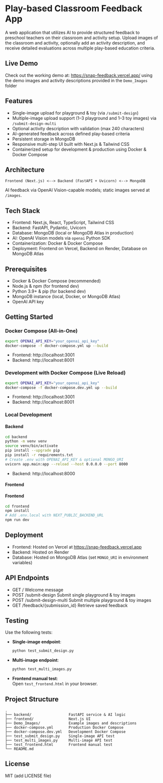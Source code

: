 # Play-based Classroom Feedback App

A web application that utilizes AI to provide structured feedback to preschool teachers on their classroom and activity setup. Upload images of the classroom and activity, optionally add an activity description, and receive detailed evaluations across multiple play-based education criteria.
  
## Live Demo
  
Check out the working demo at: https://snap-feedback.vercel.app/ using the demo images and activity descriptions provided in the `Demo_Images` folder

## Features
- Single-image upload for playground & toy (via `/submit-design`)
- Multiple-image upload support (1–3 playground and 1–3 toy images) via `/submit-design-multi`
- Optional activity description with validation (max 240 characters)
- AI-generated feedback across defined play-based criteria
- Persistent storage in MongoDB
- Responsive multi-step UI built with Next.js & Tailwind CSS
- Containerized setup for development & production using Docker & Docker Compose
## Architecture
```text
Frontend (Next.js) <--> Backend (FastAPI + Uvicorn) <--> MongoDB
```
AI feedback via OpenAI Vision-capable models; static images served at `/images`.
## Tech Stack
- Frontend: Next.js, React, TypeScript, Tailwind CSS
- Backend: FastAPI, Pydantic, Uvicorn
- Database: MongoDB (local or MongoDB Atlas in production)
- AI: OpenAI Vision models via `openai` Python SDK
- Containerization: Docker & Docker Compose
- Deployment: Frontend on Vercel, Backend on Render, Database on MongoDB Atlas
## Prerequisites
- Docker & Docker Compose (recommended)
- Node.js & npm (for frontend dev)
- Python 3.9+ & pip (for backend dev)
- MongoDB instance (local, Docker, or MongoDB Atlas)
- OpenAI API key
## Getting Started
### Docker Compose (All-in-One)
```bash
export OPENAI_API_KEY="your_openai_api_key"
docker-compose -f docker-compose.yml up --build
```
- Frontend: http://localhost:3001
- Backend:  http://localhost:8001
  
### Development with Docker Compose (Live Reload)
```bash
export OPENAI_API_KEY="your_openai_api_key"
docker-compose -f docker-compose.dev.yml up --build
```
- Frontend: http://localhost:3001
- Backend:  http://localhost:8001
### Local Development
#### Backend
```bash
cd backend
python -m venv venv
source venv/bin/activate
pip install --upgrade pip
pip install -r requirements.txt
# Create .env with OPENAI_API_KEY & optional MONGO_URI
uvicorn app.main:app --reload --host 0.0.0.0 --port 8000
```
- Backend: http://localhost:8000
#### Frontend
#### Frontend
```bash
cd frontend
npm install
# Add .env.local with NEXT_PUBLIC_BACKEND_URL
npm run dev
```

## Deployment

- Frontend: Hosted on Vercel at https://snap-feedback.vercel.app
- Backend: Hosted on Render
- Database: Hosted on MongoDB Atlas (set `MONGO_URI` in environment variables)

## API Endpoints
- GET  /                      Welcome message
- POST /submit-design         Submit single playground & toy images
- POST /submit-design-multi   Submit multiple playground & toy images
- GET  /feedback/{submission_id} Retrieve saved feedback
## Testing
Use the following tests:
- **Single-image endpoint**:  
  ```bash
  python test_submit_design.py
  ```
- **Multi-image endpoint**:  
  ```bash
  python test_multi_images.py
  ```
- **Frontend manual test**:  
  Open `test_frontend.html` in your browser.
## Project Structure
```
.
├── backend/                 FastAPI service & AI logic
├── frontend/                Next.js UI
├── Demo_Images/             Example images and descriptions
├── docker-compose.yml       Production Docker Compose
├── docker-compose.dev.yml   Development Docker Compose
├── test_submit_design.py    Single-image API test
├── test_multi_images.py     Multi-image API test
├── test_frontend.html       Frontend manual test
└── README.md
```
## License
MIT (add LICENSE file)
